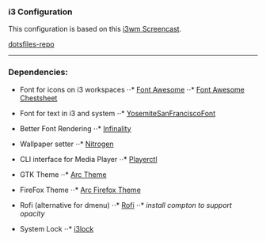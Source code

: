 ### i3 Configuration
This configuration is based on this [i3wm Screencast](https://www.youtube.com/watch?v=j1I63wGcvU4&list=PL5ze0DjYv5DbCv9vNEzFmP6sU7ZmkGzcf).

[dotsfiles-repo](https://github.com/bookercodes/dotfiles/tree/ubuntu)

---

### Dependencies:
* Font for icons on i3 workspaces
⋅⋅* [Font Awesome](https://github.com/FortAwesome/Font-Awesome)
⋅⋅* [Font Awesome Chestsheet](http://fontawesome.io/cheatsheet/)

* Font for text in i3 and system
⋅⋅* [YosemiteSanFranciscoFont](https://github.com/supermarin/YosemiteSanFranciscoFont)

* Better Font Rendering
⋅⋅* [Infinality](http://www.webupd8.org/2013/06/better-font-rendering-in-linux-with.html)

* Wallpaper setter
⋅⋅* [Nitrogen](http://projects.l3ib.org/nitrogen/)

* CLI interface for Media Player
⋅⋅* [Playerctl](https://github.com/acrisci/playerctl)

* GTK Theme
⋅⋅* [Arc Theme](https://github.com/horst3180/Arc-theme)

* FireFox Theme
⋅⋅* [Arc Firefox Theme](https://github.com/horst3180/arc-firefox-theme)

* Rofi (alternative for dmenu)
⋅⋅* [Rofi](https://davedavenport.github.io/rofi/)
⋅⋅* *install compton to support opacity*

* System Lock
⋅⋅* [i3lock](https://www.reddit.com/r/unixporn/comments/3358vu/i3lock_unixpornworthy_lock_screen/)



